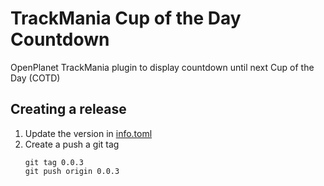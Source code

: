 # TrackMania Cup of the Day Countdown
OpenPlanet TrackMania plugin to display countdown until next Cup of the Day (COTD)

## Creating a release

1. Update the version in [info.toml](./info.toml#L8)
2. Create a push a git tag
    ```
    git tag 0.0.3
    git push origin 0.0.3
    ```
